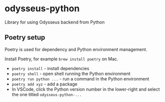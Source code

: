 # odysseus-python
Library for using Odysseus backend from Python

## Poetry setup

Poetry is used for dependency and Python environment management.

Install Poetry, for example `brew install poetry` on Mac.

- `poetry install` - install dependencies
- `poetry shell` - open shell running the Python environment
- `poetry run python ...` - run a command in the Python environment
- `poetry add xyz` - add a package
- In VSCode, click the Python version number in the lower-right and select the one titled `odysseus-python-...`

